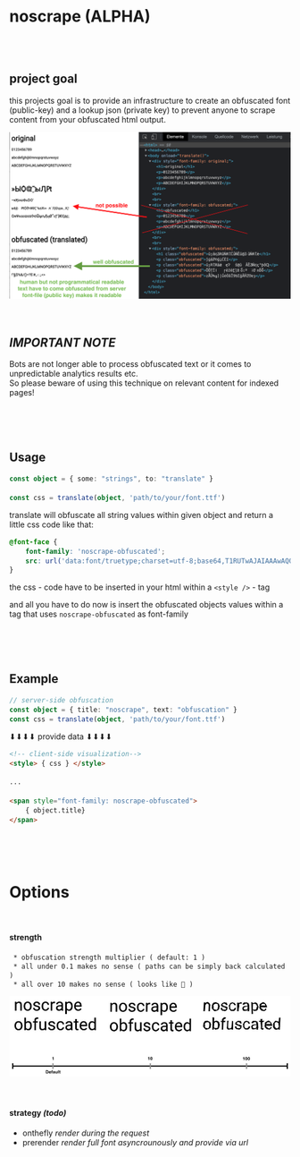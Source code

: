# noscrape (ALPHA)

<br />
<br />


## project goal

this projects goal is to provide an infrastructure to create an obfuscated font (public-key) and a lookup json (private key) 
to prevent anyone to scrape content from your obfuscated html output.

<img src="./docs/demo.png">


<br />
<br />
<br />

## _IMPORTANT NOTE_

Bots are not longer able to process obfuscated text or it comes to unpredictable analytics results etc. 
<br>
So please beware of using this technique on relevant content for indexed pages!

<br />
<br />
<br />

## Usage

```typescript
const object = { some: "strings", to: "translate" }

const css = translate(object, 'path/to/your/font.ttf')
```

translate will obfuscate all string values within given object and return a little css code like that:
```css
@font-face {       
    font-family: 'noscrape-obfuscated';       
    src: url('data:font/truetype;charset=utf-8;base64,T1RUTwAJAIAAAwAQQ0ZGIOr...');    
}
```

the css - code have to be inserted in your html within a `<style />` - tag

and all you have to do now is insert the obfuscated objects values within a tag that uses `noscrape-obfuscated` as font-family

<br />
<br />
<br />

## Example

```typescript
// server-side obfuscation
const object = { title: "noscrape", text: "obfuscation" }
const css = translate(object, 'path/to/your/font.ttf')

```
⬇⬇⬇⬇ provide data ⬇⬇⬇⬇
```html
<!-- client-side visualization-->
<style> { css } </style>

...

<span style="font-family: noscrape-obfuscated">
    { object.title}
</span>    
```

<br />
<br />
<br />

# Options

<br />

#### **strength**
     * obfuscation strength multiplier ( default: 1 )
     * all under 0.1 makes no sense ( paths can be simply back calculated )
     * all over 10 makes no sense ( looks like 💩 )

<img src="./docs/obfuscationstrength.jpg">

<br />
<br />
<br />

#### **strategy** _(todo)_

-  onthefly  _render during the request_
-  prerender _render full font asyncrounously and provide via url_